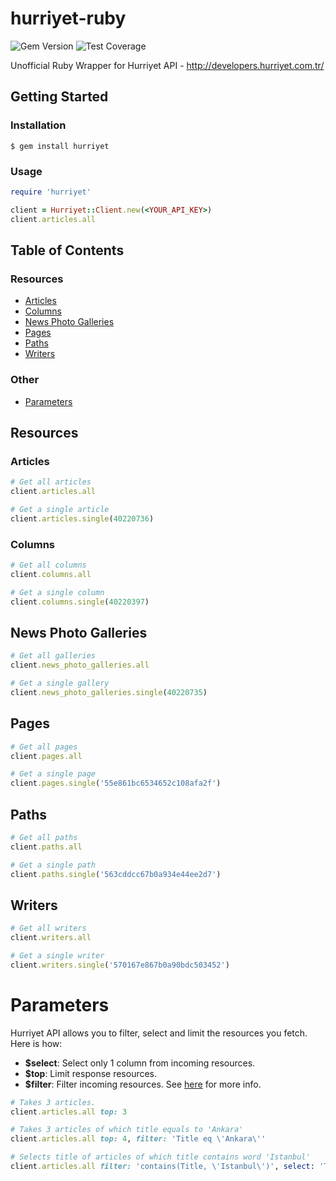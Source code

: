 # hurriyet-ruby
![Gem Version](https://img.shields.io/gem/v/hurriyet.svg)
![Test Coverage](https://img.shields.io/badge/coverage-100%25-brightgreen.svg)

Unofficial Ruby Wrapper for Hurriyet API - http://developers.hurriyet.com.tr/

## Getting Started

### Installation

`$ gem install hurriyet`

### Usage
```ruby
require 'hurriyet'

client = Hurriyet::Client.new(<YOUR_API_KEY>)
client.articles.all
```

## Table of Contents
### Resources

- [Articles](#articles)
- [Columns](#columns)
- [News Photo Galleries](#news-photo-galleries)
- [Pages](#pages)
- [Paths](#paths)
- [Writers](#writers)

### Other

- [Parameters](#parameters)

## Resources
### Articles

```ruby
# Get all articles
client.articles.all
```

```ruby
# Get a single article
client.articles.single(40220736)
```

### Columns

```ruby
# Get all columns
client.columns.all
```

```ruby
# Get a single column
client.columns.single(40220397)
```

## News Photo Galleries

```ruby
# Get all galleries
client.news_photo_galleries.all
```

```ruby
# Get a single gallery
client.news_photo_galleries.single(40220735)
```

## Pages

```ruby
# Get all pages
client.pages.all
```

```ruby
# Get a single page
client.pages.single('55e861bc6534652c108afa2f')
```

## Paths

```ruby
# Get all paths
client.paths.all
```

```ruby
# Get a single path
client.paths.single('563cddcc67b0a934e44ee2d7')
```

## Writers

```ruby
# Get all writers
client.writers.all
```

```ruby
# Get a single writer
client.writers.single('570167e867b0a90bdc503452')
```

# Parameters
Hurriyet API allows you to filter, select and limit the resources you fetch. Here is how:

- **$select**: Select only 1 column from incoming resources.
- **$top**: Limit response resources.
- **$filter**: Filter incoming resources. See [here](http://www.odata.org/getting-started/basic-tutorial/#queryData) for more info.

```ruby
# Takes 3 articles.
client.articles.all top: 3

# Takes 3 articles of which title equals to 'Ankara'
client.articles.all top: 4, filter: 'Title eq \'Ankara\''

# Selects title of articles of which title contains word 'Istanbul'
client.articles.all filter: 'contains(Title, \'Istanbul\')', select: 'Title'
```
